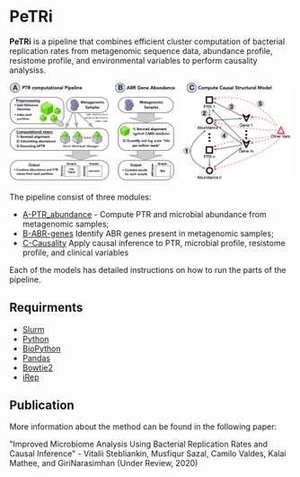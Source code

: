 # PeTRi

<b>PeTRi</b> is a pipeline that combines efficient cluster computation of bacterial replication rates from metagenomic 
sequence data, abundance profile, resistome profile, and environmental variables to perform causality analysiss.

![PeTRi](./images/Fig1.png)

The pipeline consist of three modules:<br>

* [A-PTR_abundance]() - Compute PTR and microbial abundance from metagenomic samples;<br>
* [B-ABR-genes]()  Identify ABR genes present in metagenomic samples;<br>
* [C-Causality]() Apply causal inference to PTR, microbial profile, resistome profile, and clinical variables <br>

Each of the models has detailed instructions on how to run the parts of the pipeline.

## Requirments
* [Slurm](https://slurm.schedmd.com/documentation.html)
* [Python](https://www.python.org/)
* [BioPython](https://biopython.org/)
* [Pandas](https://pandas.pydata.org/)
* [Bowtie2](http://bowtie-bio.sourceforge.net/bowtie2/index.shtml)
* [iRep](https://github.com/christophertbrown/iRep)

## Publication

More information about the method can be found in the following paper:

"Improved Microbiome Analysis Using Bacterial Replication Rates and Causal Inference" - Vitalii Stebliankin, Musfiqur Sazal, Camilo Valdes, Kalai Mathee, and GiriNarasimhan (Under Review, 2020)
